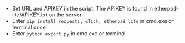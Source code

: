 * Set URL and APIKEY in the script. The APIKEY is found in etherpad-lite/APIKEY.txt on the server.
* Enter `pip install requests, click, etherpad_lite` in cmd.exe or terminal once
* Enter `python export.py` in cmd.exe or terminal
